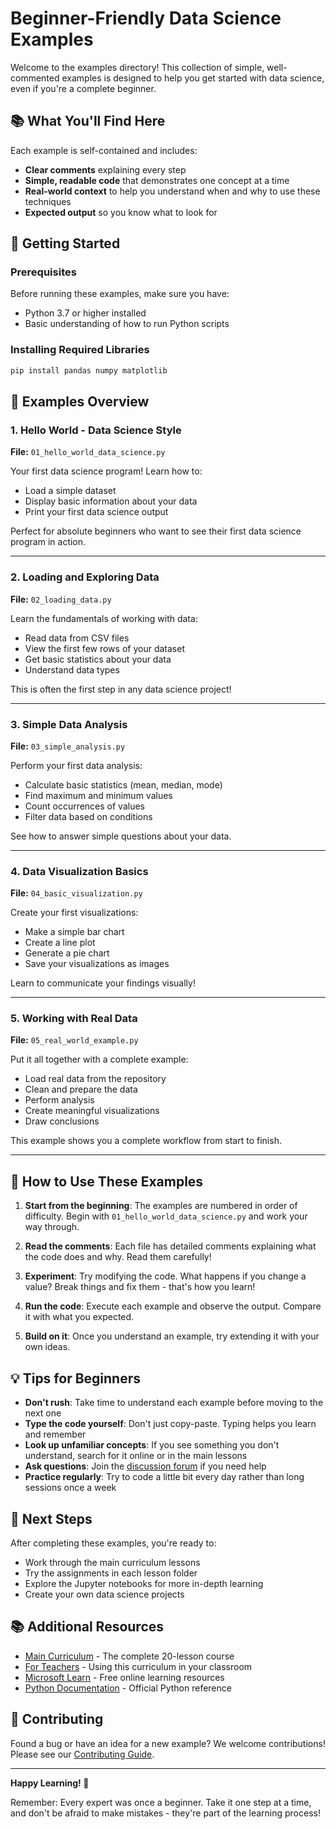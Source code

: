 # Beginner-Friendly Data Science Examples

Welcome to the examples directory! This collection of simple, well-commented examples is designed to help you get started with data science, even if you're a complete beginner.

## 📚 What You'll Find Here

Each example is self-contained and includes:
- **Clear comments** explaining every step
- **Simple, readable code** that demonstrates one concept at a time
- **Real-world context** to help you understand when and why to use these techniques
- **Expected output** so you know what to look for

## 🚀 Getting Started

### Prerequisites
Before running these examples, make sure you have:
- Python 3.7 or higher installed
- Basic understanding of how to run Python scripts

### Installing Required Libraries
```bash
pip install pandas numpy matplotlib
```

## 📖 Examples Overview

### 1. Hello World - Data Science Style
**File:** `01_hello_world_data_science.py`

Your first data science program! Learn how to:
- Load a simple dataset
- Display basic information about your data
- Print your first data science output

Perfect for absolute beginners who want to see their first data science program in action.

---

### 2. Loading and Exploring Data
**File:** `02_loading_data.py`

Learn the fundamentals of working with data:
- Read data from CSV files
- View the first few rows of your dataset
- Get basic statistics about your data
- Understand data types

This is often the first step in any data science project!

---

### 3. Simple Data Analysis
**File:** `03_simple_analysis.py`

Perform your first data analysis:
- Calculate basic statistics (mean, median, mode)
- Find maximum and minimum values
- Count occurrences of values
- Filter data based on conditions

See how to answer simple questions about your data.

---

### 4. Data Visualization Basics
**File:** `04_basic_visualization.py`

Create your first visualizations:
- Make a simple bar chart
- Create a line plot
- Generate a pie chart
- Save your visualizations as images

Learn to communicate your findings visually!

---

### 5. Working with Real Data
**File:** `05_real_world_example.py`

Put it all together with a complete example:
- Load real data from the repository
- Clean and prepare the data
- Perform analysis
- Create meaningful visualizations
- Draw conclusions

This example shows you a complete workflow from start to finish.

---

## 🎯 How to Use These Examples

1. **Start from the beginning**: The examples are numbered in order of difficulty. Begin with `01_hello_world_data_science.py` and work your way through.

2. **Read the comments**: Each file has detailed comments explaining what the code does and why. Read them carefully!

3. **Experiment**: Try modifying the code. What happens if you change a value? Break things and fix them - that's how you learn!

4. **Run the code**: Execute each example and observe the output. Compare it with what you expected.

5. **Build on it**: Once you understand an example, try extending it with your own ideas.

## 💡 Tips for Beginners

- **Don't rush**: Take time to understand each example before moving to the next one
- **Type the code yourself**: Don't just copy-paste. Typing helps you learn and remember
- **Look up unfamiliar concepts**: If you see something you don't understand, search for it online or in the main lessons
- **Ask questions**: Join the [discussion forum](https://github.com/microsoft/Data-Science-For-Beginners/discussions) if you need help
- **Practice regularly**: Try to code a little bit every day rather than long sessions once a week

## 🔗 Next Steps

After completing these examples, you're ready to:
- Work through the main curriculum lessons
- Try the assignments in each lesson folder
- Explore the Jupyter notebooks for more in-depth learning
- Create your own data science projects

## 📚 Additional Resources

- [Main Curriculum](../README.md) - The complete 20-lesson course
- [For Teachers](../for-teachers.md) - Using this curriculum in your classroom
- [Microsoft Learn](https://docs.microsoft.com/learn/) - Free online learning resources
- [Python Documentation](https://docs.python.org/3/) - Official Python reference

## 🤝 Contributing

Found a bug or have an idea for a new example? We welcome contributions! Please see our [Contributing Guide](../CONTRIBUTING.md).

---

**Happy Learning! 🎉**

Remember: Every expert was once a beginner. Take it one step at a time, and don't be afraid to make mistakes - they're part of the learning process!
